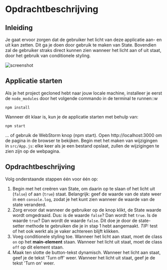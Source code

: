 # Opdrachtbeschrijving

## Inleiding

Je gaat ervoor zorgen dat de gebruiker het licht van deze applicatie aan- en uit kan zetten. Dit ga je doen door gebruik te maken van State. Bovendien zal de gebruiker straks direct kunnen zien wanneer het licht aan of uit staat, door het gebruik van conditionele styling.

![screenshot](src/assets/screenshot.png)

## Applicatie starten

Als je het project gecloned hebt naar jouw locale machine, installeer je eerst de `node_modules` door het volgende
commando in de terminal te runnen::w

`npm install`

Wanneer dit klaar is, kun je de applicatie starten met behulp van:

`npm start`

... of gebruik de WebStorm knop (npm start). Open http://localhost:3000 om de pagina in de browser te bekijken. Begin met
het maken van wijzigingen in `src/App.js`: elke keer als je een bestand opslaat, zullen de wijzigingen te zien zijn op
de webpagina.

## Opdrachtbeschrijving
Volg onderstaande stappen één voor één op:

1. Begin met het creëren van State, om daarin op te slaan of het licht uit (`false`) of aan (`true`) staat. Belangrijk: geef de waarde van de state weer in een `console.log`, zodat je het kunt zien wanneer de waarde van de state veranderd.
2. Zorg ervoor dat wanneer de gebruiker op de knop klikt, de State waarde wordt omgedraaid. Dus: is de waarde `false`? Dan wordt het `true`. Is de waarde `true`? Dan wordt de waarde `false`. Dit doe je door de state-setter methode te gebruiken die je in stap 1 hebt aangemaakt. _TIP:_ test of het ook werkt als je vaker achtereen blijft klikken.
3. Voeg conditionele styling toe. Wanneer het licht aan staat, moet de class `on` op het **main-element** staan. Wanneer het licht uit staat, moet de class `off` op dit element staan.
4. Maak ten slotte de button-tekst dynamisch. Wanneer het licht aan staat, geef je de tekst 'Turn off' weer. Wanneer het licht uit staat, geef je de tekst 'Turn on' weer.
